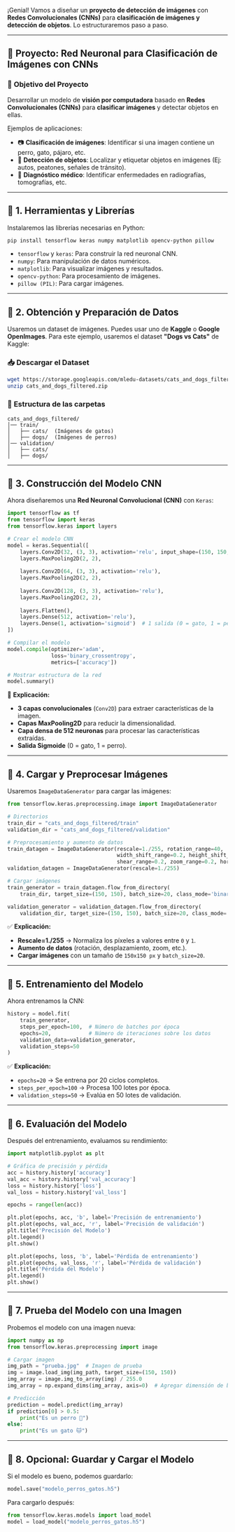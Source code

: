 ¡Genial! Vamos a diseñar un **proyecto de detección de imágenes** con **Redes Convolucionales (CNNs)** para **clasificación de imágenes y detección de objetos**. Lo estructuraremos paso a paso.

---

## 🎯 **Proyecto: Red Neuronal para Clasificación de Imágenes con CNNs**

### 📌 **Objetivo del Proyecto**
Desarrollar un modelo de **visión por computadora** basado en **Redes Convolucionales (CNNs)** para **clasificar imágenes** y detectar objetos en ellas.

Ejemplos de aplicaciones:
- 📷 **Clasificación de imágenes**: Identificar si una imagen contiene un perro, gato, pájaro, etc.
- 🎯 **Detección de objetos**: Localizar y etiquetar objetos en imágenes (Ej: autos, peatones, señales de tránsito).
- 🏥 **Diagnóstico médico**: Identificar enfermedades en radiografías, tomografías, etc.

---

## 🔹 **1. Herramientas y Librerías**
Instalaremos las librerías necesarias en Python:

```bash
pip install tensorflow keras numpy matplotlib opencv-python pillow
```

- `tensorflow` y `keras`: Para construir la red neuronal CNN.
- `numpy`: Para manipulación de datos numéricos.
- `matplotlib`: Para visualizar imágenes y resultados.
- `opencv-python`: Para procesamiento de imágenes.
- `pillow (PIL)`: Para cargar imágenes.

---

## 🔹 **2. Obtención y Preparación de Datos**
Usaremos un dataset de imágenes. Puedes usar uno de **Kaggle** o **Google OpenImages**. Para este ejemplo, usaremos el dataset **"Dogs vs Cats"** de Kaggle:

### 📥 **Descargar el Dataset**
```bash
wget https://storage.googleapis.com/mledu-datasets/cats_and_dogs_filtered.zip
unzip cats_and_dogs_filtered.zip
```

### 📂 **Estructura de las carpetas**
```
cats_and_dogs_filtered/
│── train/
│   ├── cats/  (Imágenes de gatos)
│   ├── dogs/  (Imágenes de perros)
│── validation/
│   ├── cats/
│   ├── dogs/
```

---

## 🔹 **3. Construcción del Modelo CNN**
Ahora diseñaremos una **Red Neuronal Convolucional (CNN)** con `Keras`:

```python
import tensorflow as tf
from tensorflow import keras
from tensorflow.keras import layers

# Crear el modelo CNN
model = keras.Sequential([
    layers.Conv2D(32, (3, 3), activation='relu', input_shape=(150, 150, 3)),
    layers.MaxPooling2D(2, 2),
    
    layers.Conv2D(64, (3, 3), activation='relu'),
    layers.MaxPooling2D(2, 2),
    
    layers.Conv2D(128, (3, 3), activation='relu'),
    layers.MaxPooling2D(2, 2),
    
    layers.Flatten(),
    layers.Dense(512, activation='relu'),
    layers.Dense(1, activation='sigmoid')  # 1 salida (0 = gato, 1 = perro)
])

# Compilar el modelo
model.compile(optimizer='adam',
              loss='binary_crossentropy',
              metrics=['accuracy'])

# Mostrar estructura de la red
model.summary()
```

🔹 **Explicación:**
- **3 capas convolucionales** (`Conv2D`) para extraer características de la imagen.
- **Capas MaxPooling2D** para reducir la dimensionalidad.
- **Capa densa de 512 neuronas** para procesar las características extraídas.
- **Salida Sigmoide** (0 = gato, 1 = perro).

---

## 🔹 **4. Cargar y Preprocesar Imágenes**
Usaremos `ImageDataGenerator` para cargar las imágenes:

```python
from tensorflow.keras.preprocessing.image import ImageDataGenerator

# Directorios
train_dir = "cats_and_dogs_filtered/train"
validation_dir = "cats_and_dogs_filtered/validation"

# Preprocesamiento y aumento de datos
train_datagen = ImageDataGenerator(rescale=1./255, rotation_range=40,
                                   width_shift_range=0.2, height_shift_range=0.2,
                                   shear_range=0.2, zoom_range=0.2, horizontal_flip=True)
validation_datagen = ImageDataGenerator(rescale=1./255)

# Cargar imágenes
train_generator = train_datagen.flow_from_directory(
    train_dir, target_size=(150, 150), batch_size=20, class_mode='binary')

validation_generator = validation_datagen.flow_from_directory(
    validation_dir, target_size=(150, 150), batch_size=20, class_mode='binary')
```

✅ **Explicación:**
- **Rescale=1./255** → Normaliza los píxeles a valores entre `0` y `1`.
- **Aumento de datos** (rotación, desplazamiento, zoom, etc.).
- **Cargar imágenes** con un tamaño de `150x150 px` y `batch_size=20`.

---

## 🔹 **5. Entrenamiento del Modelo**
Ahora entrenamos la CNN:

```python
history = model.fit(
    train_generator,
    steps_per_epoch=100,  # Número de batches por época
    epochs=20,            # Número de iteraciones sobre los datos
    validation_data=validation_generator,
    validation_steps=50
)
```

✅ **Explicación:**
- `epochs=20` → Se entrena por 20 ciclos completos.
- `steps_per_epoch=100` → Procesa 100 lotes por época.
- `validation_steps=50` → Evalúa en 50 lotes de validación.

---

## 🔹 **6. Evaluación del Modelo**
Después del entrenamiento, evaluamos su rendimiento:

```python
import matplotlib.pyplot as plt

# Gráfica de precisión y pérdida
acc = history.history['accuracy']
val_acc = history.history['val_accuracy']
loss = history.history['loss']
val_loss = history.history['val_loss']

epochs = range(len(acc))

plt.plot(epochs, acc, 'b', label='Precisión de entrenamiento')
plt.plot(epochs, val_acc, 'r', label='Precisión de validación')
plt.title('Precisión del Modelo')
plt.legend()
plt.show()

plt.plot(epochs, loss, 'b', label='Pérdida de entrenamiento')
plt.plot(epochs, val_loss, 'r', label='Pérdida de validación')
plt.title('Pérdida del Modelo')
plt.legend()
plt.show()
```

---

## 🔹 **7. Prueba del Modelo con una Imagen**
Probemos el modelo con una imagen nueva:

```python
import numpy as np
from tensorflow.keras.preprocessing import image

# Cargar imagen
img_path = "prueba.jpg"  # Imagen de prueba
img = image.load_img(img_path, target_size=(150, 150))
img_array = image.img_to_array(img) / 255.0
img_array = np.expand_dims(img_array, axis=0)  # Agregar dimensión de batch

# Predicción
prediction = model.predict(img_array)
if prediction[0] > 0.5:
    print("Es un perro 🐶")
else:
    print("Es un gato 🐱")
```

---

## 🚀 **8. Opcional: Guardar y Cargar el Modelo**
Si el modelo es bueno, podemos guardarlo:

```python
model.save("modelo_perros_gatos.h5")
```

Para cargarlo después:

```python
from tensorflow.keras.models import load_model
model = load_model("modelo_perros_gatos.h5")
```
